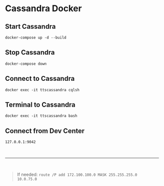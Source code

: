 # Cassandra Docker

## Start Cassandra
`
docker-compose up -d --build
`

## Stop Cassandra
`
docker-compose down
`

## Connect to Cassandra
`
docker exec -it ttscassandra cqlsh
`

## Terminal to Cassandra
`
docker exec -it ttscassandra bash
`

## Connect from Dev Center
`
127.0.0.1:9042
`

<br/>
<hr/>
<br/>

> If needed: `route /P add 172.100.100.0 MASK 255.255.255.0 10.0.75.0`

